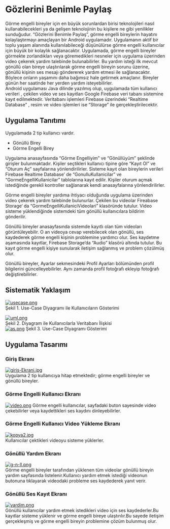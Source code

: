 # Gözlerini Benimle Paylaş
Görme engelli bireyler için en büyük sorunlardan birisi teknolojileri nasıl kullanabilecekleri ya da gelişen teknolojinin bu kişilere ne gibi yenilikler sunduğudur. “Gözlerini Benimle Paylaş”, görme engelli bireylerin hayatını kolaylaştırmayı amaçlayan bir Android uygulamadır. Uygulamanın aktif bir toplu yaşam alanında kullanılabileceği düşünülürse görme engelli kullanıcılar için büyük bir kolaylık sağlanacaktır. 
Uygulamada, görme engelli bireyler görmekte zorlandıkları veya göremedikleri nesneler için uygulama üzerinden video çekerek yardım talebinde bulunabilirler. Bu yardım isteği ilk mevcut gönüllü olan bireye ulaştırılarak görme engelli bireyin sorunu üzerine, gönüllü kişinin ses mesajı göndererek yardım etmesi ile sağlanacaktır. Böylece onların yaşamını daha bağımsız hale getirmek amaçlanır. Bireyler günün her saatinde her yerden yardım isteyebilirler.  
Android uygulaması Java dilinde yazılmış olup, uygulamada tüm kullanıcı verileri , çekilen video ve ses kayıtları Google Firebase veri tabanı sistemine kayıt edilmektedir. Veritabanı işlemleri Firebase üzerindeki “Realtime Database” , resim ve video işlemleri ise “Storage” ile gerçekleştirilecektir.   

## Uygulama Tanıtımı  
Uygulamada 2 tip kullanıcı vardır.

- Gönüllü Birey
- Görme Engelli Birey

Uygulama anasayfasında “Görme Engelliyim” ve “Gönüllüyüm” şeklinde girişler bulunmaktadır. Kişiler seçtikleri kullanıcı tipine göre “Kayıt Ol” ve “Oturum Aç” sayfalarına yönlendirilirler. Sisteme kayıt olan bireylerin verileri Firebase Realtime Database’ de “GonulluKullanicilar” ve “GormeEngelliKullanicilar” tablolarına kayıt edilir. Kişiler oturum açmak istediğinde gerekli kontroller sağlanarak kendi anasayfalarına yönlendirilirler.

Görme engelli bireyler yardıma ihtiyacı olduğunda uygulama üzerinden video çekerek yardım talebinde bulunurlar. Çekilen bu videolar Fireabase Storage‘ da “GormeEngelliKullaniciVideolari” klasöründe tutulur. Video sisteme yüklendiğinde sistemdeki tüm gönüllü kullanıcılara bildirim gönderilir. 

Gönüllü bireyler anasayfasında  sistemde kayıtlı olan tüm videoları görüntüleyebilir. O an videoya cevap verebilecek olan gönüllü, ses kaydederek görme engelli kişinin problemine yardımcı olur. Ses kaydetme aşamasında kayıtlar, Firebase Storage’da “Audio” klasörü altında tutulur. Bu kayıt görme engelli kişiye sunularak iletişim sağlanmış ve problem çözülmüş olur.

Gönüllü bireyler, Ayarlar sekmesindeki Profil Ayarları bölümünden profil bilgilerini güncelleyebilirler. Aynı zamanda profil fotoğrafı ekleyip fotoğrafı değiştirebilirler. 

## Sistematik Yaklaşım
[![usecase.png](https://i.postimg.cc/qMy1sz2C/usecase.png)](https://postimg.cc/mtZ3RZXb)  
Şekil 1. Use-Case Diyagramı ile Kullanıcıların Gösterimi  

[![uml.png](https://i.postimg.cc/508X7dgp/uml.png)](https://postimg.cc/njcVrW6Q)  
Şekil 2. Diyagram ile Kullanıcılarla Veritabanı İlişkisi  
[![as.png](https://i.postimg.cc/9QN1VZhK/as.png)](https://postimg.cc/hXTV1Jh1) Şekil 3. Use-Case Diyagramı Gösterimi

## Uygulama Tasarımı
### Giriş Ekranı
[![giris-Ekrani.jpg](https://i.postimg.cc/4dvSJywc/giris-Ekrani.jpg)](https://postimg.cc/9RMpbW6X)   
Uygulama 2 tip kullanıcıya hitap etmektedir; görme engelli bireyler ve gönüllü bireyler.
### Görme Engelli Kullanıcı Ekranı
[![video.png](https://i.postimg.cc/mkZ8nQzh/video.png)](https://postimg.cc/PpcWpvMk)
Görme engelli kullanıcılar, sayfadaki  buton  sayesinde video çekebilirler veya kaydettikleri ses kaydını dinleyebilirler.

### Görme Engelli Kullanıcı Video Yükleme Ekranı   
[![kopya2.jpg](https://i.postimg.cc/bJq7M4jp/kopya2.jpg)](https://postimg.cc/WDfYqW3H)   
Kullanıcılar çektikleri videoyu sisteme yüklerler.

### Gönüllü Yardım Ekranı
[![g-n-ll.png](https://i.postimg.cc/T2y9KYVz/g-n-ll.png)](https://postimg.cc/3WTp6hb1)  
Görme engelli bireyler tarafından yüklenen tüm videolar gönüllü bireyin yardım sayfasında listelenir.Kullanıcı yardım etmek istediği videonun butonuna tıklayarak videodaki probleme ses kaydederek yanıt verir.

### Gönüllü  Ses Kayıt Ekranı
[![yardim.png](https://i.postimg.cc/X7cBwC7h/yardim.png)](https://postimg.cc/Cz5K0d8H)  
Gönüllü kullanıcılar yardım etmek istedikleri video için ses kaydederler.Bu kayıtlar sisteme yüklenir ve görme engelli bireye ulaştırılır.Bu sayede iletişim gerçekleşmiş ve görme engelli bireyin problemine çözüm bulunmuş olur.





